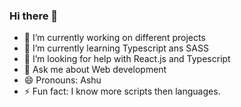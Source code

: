 ### Hi there 👋

- 🔭 I’m currently working on different projects
- 🌱 I’m currently learning Typescript ans SASS
- 🤔 I’m looking for help with React.js and Typescript
- 💬 Ask me about Web development
- 😄 Pronouns: Ashu
- ⚡ Fun fact: I know more scripts then languages.
